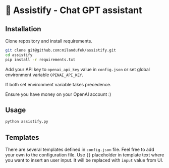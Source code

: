# 💬 Assistify - Chat GPT assistant

## Installation

Clone repository and install requirements.

```bash
git clone git@github.com:milandufek/assistify.git
cd assistify
pip install -r requirements.txt
```

Add your API key to `openai_api_key` value in `config.json` or set global environment variable `OPENAI_API_KEY`.

If both set environment variable takes precedence.

Ensure you have money on your OpenAI account :)

## Usage

```bash
python assistify.py
```

## Templates
There are several templates defined in `config.json` file. Feel free to add your own to the configuration file. Use `{}` placeholder in template text where you want to insert an user input. It will be replaced with `input` value from UI.
